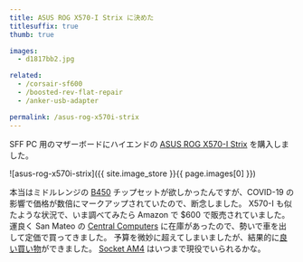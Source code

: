 ```yaml
---
title: ASUS ROG X570-I Strix に決めた
titlesuffix: true
thumb: true

images:
  - d1817bb2.jpg

related:
  - /corsair-sf600
  - /boosted-rev-flat-repair
  - /anker-usb-adapter

permalink: /asus-rog-x570i-strix
---
```


SFF PC 用のマザーボードにハイエンドの [ASUS ROG X570-I Strix](https://www.amazon.co.jp/dp/B07Y2PZTQ5/?tag=amzntm-22) を購入しました。

![asus-rog-x570i-strix]({{ site.image_store }}{{ page.images[0] }})

本当はミドルレンジの [B450](https://www.pc-koubou.jp/magazine/6202) チップセットが欲しかったんですが、COVID-19 の影響で価格が数倍にマークアップされていたので、断念しました。
X570-I も似たような状況で、いま調べてみたら Amazon で $600 で販売されていました。
運良く San Mateo の [Central Computers](https://www.centralcomputer.com/) に在庫があったので、勢いで車を出して定価で買ってきました。
予算を微妙に超えてしまいましたが、結果的に[良い買い物](https://www.youtube.com/watch?v=HUJgrtR40uk)ができました。
[Socket AM4](https://ja.wikipedia.org/wiki/Socket_AM4) はいつまで現役でいられるかな。
